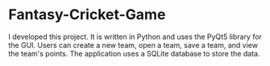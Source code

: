# Fantasy-Cricket-Game
I developed this project. It is written in Python and uses the PyQt5 library for the GUI. Users can create a new team, open a team, save a team, and view the team's points. The application uses a SQLite database to store the data.
